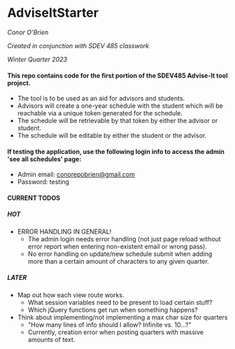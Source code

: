 # AdviseItStarter
  *Conor O'Brien*
  
  *Created in conjunction with SDEV 485 classwork*
  
  *Winter Quarter 2023*
 

#### This repo contains code for the first portion of the SDEV485 Advise-It tool project.
- The tool is to be used as an aid for advisors and students. 
- Advisors will create a one-year schedule with the student which will be reachable via a unique token generated for the schedule. 
- The schedule will be retrievable by that token by either the advisor or student. 
- The schedule will be editable by either the student or the advisor.


#### If testing the application, use the following login info to access the admin 'see all schedules' page:
- Admin email: conorepobrien@gmail.com
- Password: testing


#### CURRENT TODOS
##### HOT
- ERROR HANDLING IN GENERAL!
  - The admin login needs error handling (not just page reload without error report when entering non-existent email or wrong pass).
  - No error handling on update/new schedule submit when adding more than a certain amount of characters to any given quarter.

##### LATER
- Map out how each view route works.
  - What session variables need to be present to load certain stuff?
  - Which jQuery functions get run when something happens?
- Think about implementing/not implementing a max char size for quarters
  - "How many lines of info should I allow? Infinite vs. 10...?"
  - Currently, creation error when posting quarters with massive amounts of text.